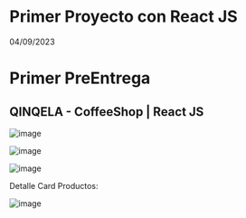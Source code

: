 # Primer Proyecto con React JS

04/09/2023
<h1>Primer PreEntrega</h1>
<h2>QINQELA - CoffeeShop | React JS</h2>


<img>![image](https://github.com/DowoDev/PreEntrega1-Rubio/assets/14940646/eee41f5f-4208-4d6b-9fc8-99627b25b161)
</img>

<img>![image](https://github.com/DowoDev/PreEntrega1-Rubio/assets/14940646/9ea6f49d-1b9a-4276-adc8-8cc12ff80107)
</img>

<img>![image](https://github.com/DowoDev/PreEntrega1-Rubio/assets/14940646/9dde3f05-6809-4044-bd55-725775202a99)
</img>

Detalle Card Productos:

<img>![image](https://github.com/DowoDev/PreEntrega1-Rubio/assets/14940646/2cb3a3b5-1f16-4ad7-99a7-04cd36f80b0f)
</img>




